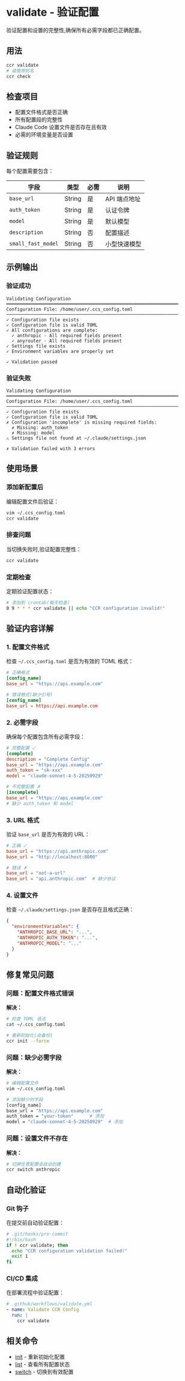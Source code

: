 # validate - 验证配置

验证配置和设置的完整性,确保所有必需字段都已正确配置。

## 用法

```bash
ccr validate
# 或使用别名
ccr check
```

## 检查项目

- 配置文件格式是否正确
- 所有配置段的完整性
- Claude Code 设置文件是否存在且有效
- 必需的环境变量是否设置

## 验证规则

每个配置需要包含：

| 字段 | 类型 | 必需 | 说明 |
|------|------|------|------|
| `base_url` | String | 是 | API 端点地址 |
| `auth_token` | String | 是 | 认证令牌 |
| `model` | String | 是 | 默认模型 |
| `description` | String | 否 | 配置描述 |
| `small_fast_model` | String | 否 | 小型快速模型 |

## 示例输出

### 验证成功

```
Validating Configuration
════════════════════════════════════════════════════════════════
Configuration File: /home/user/.ccs_config.toml
────────────────────────────────────────────────────────────────
✓ Configuration file exists
✓ Configuration file is valid TOML
✓ All configurations are complete:
  ✓ anthropic - All required fields present
  ✓ anyrouter - All required fields present
✓ Settings file exists
✓ Environment variables are properly set

✓ Validation passed
```

### 验证失败

```
Validating Configuration
════════════════════════════════════════════════════════════════
Configuration File: /home/user/.ccs_config.toml
────────────────────────────────────────────────────────────────
✓ Configuration file exists
✓ Configuration file is valid TOML
✗ Configuration 'incomplete' is missing required fields:
  ✗ Missing: auth_token
  ✗ Missing: model
⚠ Settings file not found at ~/.claude/settings.json

✗ Validation failed with 3 errors
```

## 使用场景

### 添加新配置后

编辑配置文件后验证：

```bash
vim ~/.ccs_config.toml
ccr validate
```

### 排查问题

当切换失败时,验证配置完整性：

```bash
ccr validate
```

### 定期检查

定期验证配置状态：

```bash
# 添加到 crontab(每天检查)
0 9 * * * ccr validate || echo "CCR configuration invalid!"
```

## 验证内容详解

### 1. 配置文件格式

检查 `~/.ccs_config.toml` 是否为有效的 TOML 格式：

```toml
# 正确格式
[config_name]
base_url = "https://api.example.com"

# 错误格式(缺少引号)
[config_name]
base_url = https://api.example.com
```

### 2. 必需字段

确保每个配置包含所有必需字段：

```toml
# 完整配置 ✓
[complete]
description = "Complete Config"
base_url = "https://api.example.com"
auth_token = "sk-xxx"
model = "claude-sonnet-4-5-20250929"

# 不完整配置 ✗
[incomplete]
base_url = "https://api.example.com"
# 缺少 auth_token 和 model
```

### 3. URL 格式

验证 `base_url` 是否为有效的 URL：

```toml
# 正确 ✓
base_url = "https://api.anthropic.com"
base_url = "http://localhost:8000"

# 错误 ✗
base_url = "not-a-url"
base_url = "api.anthropic.com"  # 缺少协议
```

### 4. 设置文件

检查 `~/.claude/settings.json` 是否存在且格式正确：

```json
{
  "environmentVariables": {
    "ANTHROPIC_BASE_URL": "...",
    "ANTHROPIC_AUTH_TOKEN": "...",
    "ANTHROPIC_MODEL": "..."
  }
}
```

## 修复常见问题

### 问题：配置文件格式错误

**解决：**
```bash
# 检查 TOML 语法
cat ~/.ccs_config.toml

# 重新初始化(会备份)
ccr init --force
```

### 问题：缺少必需字段

**解决：**
```bash
# 编辑配置文件
vim ~/.ccs_config.toml

# 添加缺少的字段
[config_name]
base_url = "https://api.example.com"
auth_token = "your-token"      # 添加
model = "claude-sonnet-4-5-20250929"  # 添加
```

### 问题：设置文件不存在

**解决：**
```bash
# 切换任意配置会自动创建
ccr switch anthropic
```

## 自动化验证

### Git 钩子

在提交前自动验证配置：

```bash
# .git/hooks/pre-commit
#!/bin/bash
if ! ccr validate; then
  echo "CCR configuration validation failed!"
  exit 1
fi
```

### CI/CD 集成

在部署流程中验证配置：

```yaml
# .github/workflows/validate.yml
- name: Validate CCR Config
  run: |
    ccr validate
```

## 相关命令

- [init](./init) - 重新初始化配置
- [list](./list) - 查看所有配置状态
- [switch](./switch) - 切换到有效配置
